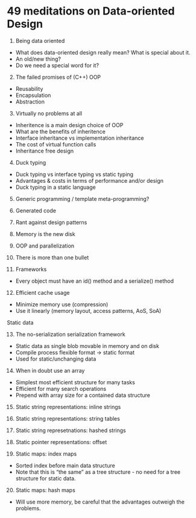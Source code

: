 # 49 meditations on Data-oriented Design

1. Being data oriented

- What does data-oriented design really mean? What is special about it.
- An old/new thing?
- Do we need a special word for it?

2. The failed promises of (C++) OOP

- Reusability
- Encapsulation
- Abstraction

3. Virtually no problems at all

- Inheritence is a main design choice of OOP
- What are the benefits of inheritence
- Interface inheritance vs implementation inheritance
- The cost of virtual function calls
- Inheritance free design

4. Duck typing

- Duck typing vs interface typing vs static typing
- Advantages & costs in terms of performance and/or design
- Duck typing in a static language

5. Generic programming / template meta-programming?

6. Generated code

7. Rant against design patterns

8. Memory is the new disk

9. OOP and parallelization

10. There is more than one bullet

11. Frameworks
- Every object must have an id() method and a serialize() method

12. Efficient cache usage
- Minimize memory use (compression)
- Use it linearly (memory layout, access patterns, AoS, SoA)

Static data

13. The no-serialization serialization framework
- Static data as single blob movable in memory and on disk
- Compile process flexible format -> static format
- Used for static/unchanging data

14. When in doubt use an array
- Simplest most efficient structure for many tasks
- Efficient for many search operations
- Prepend with array size for a contained data structure

15. Static string representations: inline strings
16. Static string representations: string tables
17. Static string represetnations: hashed strings

18. Static pointer representations: offset

19. Static maps: index maps

- Sorted index before main data structure
- Note that this is “the same” as a tree structure - no need for a tree structure for static data.

20. Static maps: hash maps

- Will use more memory, be careful that the advantages outweigh the problems.
